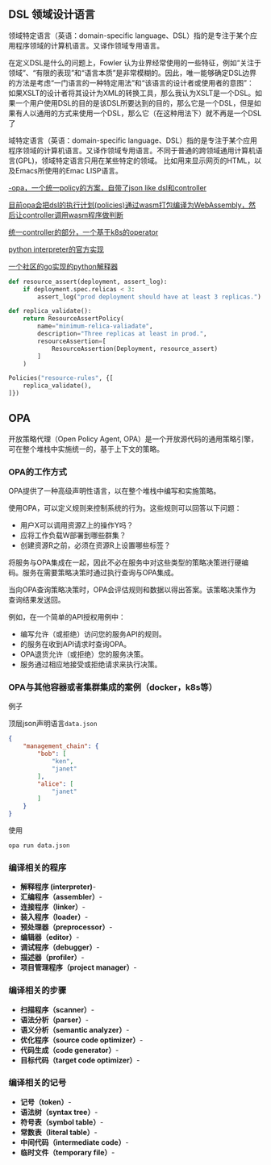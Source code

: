 
## DSL 领域设计语言

领域特定语言（英语：domain-specific language、DSL）指的是专注于某个应用程序领域的计算机语言。又译作领域专用语言。

在定义DSL是什么的问题上，Fowler 认为业界经常使用的一些特征，例如“关注于领域”、“有限的表现”和“语言本质”是非常模糊的。因此，唯一能够确定DSL边界的方法是考虑“一门语言的一种特定用法”和“该语言的设计者或使用者的意图”：
如果XSLT的设计者将其设计为XML的转换工具，那么我认为XSLT是一个DSL。如果一个用户使用DSL的目的是该DSL所要达到的目的，那么它是一个DSL，但是如果有人以通用的方式来使用一个DSL，那么它（在这种用法下）就不再是一个DSL了

域特定语言（英语：domain-specific language、DSL）指的是专注于某个应用程序领域的计算机语言。又译作领域专用语言。不同于普通的跨领域通用计算机语言(GPL)，领域特定语言只用在某些特定的领域。 比如用来显示网页的HTML，以及Emacs所使用的Emac LISP语言。

[-opa，一个统一policy的方案，自带了json like dsl和controller](https://github.com/open-policy-agent/opa) 

[目前opa会把dsl的执行计划(policies)通过wasm打包编译为WebAssembly，然后让controller调用wasm程序做判断](https://github.com/open-policy-agent/opa/tree/master/wasm)  

[统一controller的部分，一个基于k8s的operator](https://github.com/open-policy-agent/gatekeeper)

[python interpreter的官方实现](https://github.com/python/cpython)

[一个社区的go实现的python解释器](https://github.com/go-python/gpython)  

```py
def resource_assert(deployment, assert_log):
    if deployment.spec.relicas < 3:
        assert_log("prod deployment should have at least 3 replicas.")

def replica_validate():
    return ResourceAssertPolicy(
        name="minimum-relica-valiadate",
        description="Three replicas at least in prod.",
        resourceAssertion=[
            ResourceAssertion(Deployment, resource_assert)
        ]
    )

Policies("resource-rules", {[
    replica_validate(),
]})
```

## OPA

开放策略代理（Open Policy Agent, OPA）是一个开放源代码的通用策略引擎，可在整个堆栈中实施统一的，基于上下文的策略。

### OPA的工作方式

OPA提供了一种高级声明性语言，以在整个堆栈中编写和实施策略。

使用OPA，可以定义规则来控制系统的行为。这些规则可以回答以下问题：

* 用户X可以调用资源Z上的操作Y吗？
* 应将工作负载W部署到哪些群集？
* 创建资源R之前，必须在资源R上设置哪些标签？

将服务与OPA集成在一起，因此不必在服务中对这些类型的策略决策进行硬编码。服务在需要策略决策时通过执行查询与OPA集成。

当向OPA查询策略决策时，OPA会评估规则和数据以得出答案。该策略决策作为查询结果发送回。

例如，在一个简单的API授权用例中：

* 编写允许（或拒绝）访问您的服务API的规则。
* 的服务在收到API请求时查询OPA。
* OPA退货允许（或拒绝）您的服务决策。
* 服务通过相应地接受或拒绝请求来执行决策。

### OPA与其他容器或者集群集成的案例（docker，k8s等）

例子

顶层json声明语言`data.json`

```json
{
    "management_chain": {
        "bob": [
            "ken",
            "janet"
        ],
        "alice": [
            "janet"
        ]
    }
}
```

使用

```cmd
opa run data.json
```

### 编译相关的程序

* **解释程序 (interpreter)**-
* **汇编程序（assembler）**-
* **连接程序（linker）**-
* **装入程序（loader）**-
* **预处理器（preprocessor）**-
* **编辑器（editor）**-
* **调试程序（debugger）**-
* **描述器（profiler）**-
* **项目管理程序（project manager）**-

### 编译相关的步骤

* **扫描程序（scanner）**-
* **语法分析（parser）**-
* **语义分析（semantic analyzer）**-
* **优化程序（source code optimizer）**-
* **代码生成（code generator）**-
* **目标代码（target code optimizer）**-

### 编译相关的记号

* **记号（token）**-
* **语法树（syntax tree）**-
* **符号表（symbol table）**-
* **常数表（literal table）**-
* **中间代码（intermediate code）**-
* **临时文件（temporary file）**-
